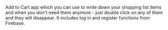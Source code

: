 Add to Cart app which you can use to write down your shopping list items and when you don't need them anymore - just double click on any of them and they will disappear. It includes log in and register functions from Firebase.
